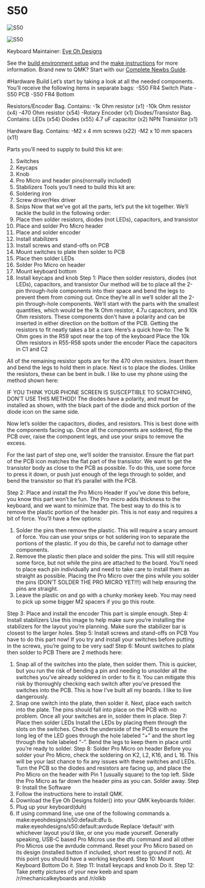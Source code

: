 # S50

![S50](https://i.imgur.com/9aGFOUi.jpg)

![S50](https://imgur.com/LofLd4F.jpg)


Keyboard Maintainer: [Eye Oh Designs](https://github.com/joedinkle)  



See the [build environment setup](https://docs.qmk.fm/#/getting_started_build_tools) and the [make instructions](https://docs.qmk.fm/#/getting_started_make_guide) for more information. Brand new to QMK? Start with our [Complete Newbs Guide](https://docs.qmk.fm/#/newbs).

#Hardware Build
Let’s start by taking a look at all the needed components.  You’ll receive the following items in separate bags:
-S50 FR4 Switch Plate
-S50 PCB
-S50 FR4 Bottom
 
Resistors/Encoder Bag.  Contains:
-1k Ohm resistor (x1)
-10k Ohm resistor (x4)
-470 Ohm resistor (x54)
-Rotary Encoder (x1) 
Diodes/Transistor Bag.  Contains:
LEDs (x54)
Diodes (x55)
4.7 uF capacitor  (x2)
NPN Transistor  (x1)
 
Hardware Bag.  Contains:
-M2 x 4 mm screws (x22)
-M2 x 10 mm spacers  (x11)
 
Parts you’ll need to supply to build this kit are:
1.	Switches
2.	Keycaps
3.	Knob
4.	Pro Micro and header pins(normally included)
5.	Stabilizers
Tools you’ll need to build this kit are:
1.	Soldering iron
2.	Screw driver/Hex driver
3.	Snips
Now that we’ve got all the parts, let’s put the kit together.  We’ll tackle the build in the following order:
1.	Place then solder resistors, diodes (not LEDs), capacitors, and transistor
2.	Place and solder Pro Micro header
3.	Place and solder encoder
4.	Install stabilizers
5.	Install screws and stand-offs on PCB
6.	Mount switches to plate then solder to PCB
7.	Place then solder LEDs
8.	Solder Pro Micro on header
9.	Mount keyboard bottom
10.	Install keycaps and knob
Step 1: Place then solder resistors, diodes (not LEDs), capacitors, and transistor
Our method will be to place all the 2-pin through-hole components into their space and bend the legs to prevent them from coming out.  Once they’re all in we’ll solder all the 2-pin through-hole components. 
 We’ll start with the parts with the smallest quantities, which would be the 1k Ohm resistor, 4.7u capacitors, and 10k Ohm resistors.  These components don’t have a polarity and can be inserted in either direction on the bottom of the PCB.
Getting the resistors to fit neatly takes a bit a care.  Here’s a quick how-to:
The 1k Ohm goes in the R59 spot near the top of the keyboard
Place the 10k Ohm resistors in R55-R58 spots under the encoder
Place the capacitors in C1 and C2

All of the remaining resistor spots are for the 470 ohm resistors.  Insert them and bend the legs to hold them in place.
Next is to place the diodes. Unlike the resistors, these can be bent in bulk.  I like to use my phone using the method shown here:
 
 
IF YOU THINK YOUR PHONE SCREEN IS SUSCEPTIBLE TO SCRATCHING, DON’T USE THIS METHOD!
The diodes have a polarity, and must be installed as shown, with the black part of the diode and thick portion of the diode icon on the same side.
 
Now let’s solder the capacitors, diodes, and resistors.  This is best done with the components facing up.  Once all the components are soldered, flip the PCB over, raise the component legs, and use your snips to remove the excess.
 
 
For the last part of step one, we’ll solder the transistor.  Ensure the flat part of the PCB icon matches the flat part of the transistor.  We want to get the transistor body as close to the PCB as possible.  To do this, use some force to press it down, or push just enough of the legs through to solder, and bend the transistor so that it’s parallel with the PCB.

Step 2:  Place and install the Pro Micro Header
If you’ve done this before, you know this part won’t be fun.  The Pro micro adds thickness to the keyboard, and we want to minimize that.  The best way to do this is to remove the plastic portion of the header pin.  This is not easy and requires a bit of force.  You’ll have a few options:
1.	 Solder the pins then remove the plastic.  This will require a scary amount of force.  You can use your snips or hot soldering iron to separate the portions of the plastic.  If you do this, be careful not to damage other components.
2.	Remove the plastic then place and solder the pins.  This will still require some force, but not while the pins are attached to the board.  You’ll need to place each pin individually and need to take care to install them as straight as possible.  Placing the Pro Micro over the pins while you solder the pins (DON’T SOLDER THE PRO MICRO YET!!!) will help ensuring the pins are straight.
3.	Leave the plastic on and go with a chunky monkey keeb.  You may need to pick up some bigger M2 spacers if you go this route.
  

Step 3:  Place and install the encoder
This part is simple enough. 
Step 4: Install stabilizers
Use this image to help make sure you’re installing the stabilizers for the layout you’re planning.
Make sure the stabilizer bar is closest to the larger holes.
Step 5: Install screws and stand-offs on PCB
You have to do this part now!  If you try and install your switches before putting in the screws, you’re going to be very sad!
Step 6:  Mount switches to plate then solder to PCB
There are 2 methods here:
1. Snap all of the switches into the plate, then solder them.  This is quicker, but you run the risk of bending a pin and needing to unsolder all the switches you’ve already soldered in order to fix it.  You can mitigate this risk by thoroughly checking each switch after you’ve pressed the switches into the PCB.  This is how I’ve built all my boards.  I like to live dangerously.
2. Snap one switch into the plate, then solder it.  Next, place each switch into the plate.  The pins should fall into place on the PCB with no problem.
Once all your switches are in, solder them in place.
Step 7:  Place then solder LEDs
Install the LEDs by placing them through the slots on the switches.  Check the underside of the PCB to ensure the long leg of the LED goes through the hole labeled “+” and the short leg through the hole labeled “-”.  Bend the legs to keep them in place until you’re ready to solder.
Step 8:  Solder Pro Micro on header
Before you solder your Pro Micro, check the soldering on K2, L2, K16, and L 16.  This will be your last chance to fix any issues with these switches and LEDs.
Turn the PCB so the diodes and resistors are facing up, and place the Pro Micro on the header with Pin 1 (usually square) to the top left.  Slide the Pro Micro as far down the header pins as you can.  Solder away.
Step 9: Install the Software
1.	Follow the instructions here to install QMK.
2.	Download the Eye Oh Designs folder() into your QMK keyboards folder.
3.	Plug up your keyboard(duh)
4.	If using command line, use one of the following commands
a.	make:eyeohdesigns/s50:default:dfu
b.	make:eyeohdesigns/s50:default:avrdude
Replace ‘default’ with whichever layout you’d like, or one you made yourself.  Generally speaking, USB-C based Pro Micros use the dfu command and all other Pro Micros use the avrdude command.  Reset your Pro Micro based on its design (installed button if included, short reset to ground if not).  At this point you should have a working keyboard.
Step 10:  Mount Keyboard Bottom
Do it.
Step 11: Install keycaps and knob
Do it. 
Step 12: Take pretty pictures of your new keeb and spam /r/mechanicalkeyboards and /r/olkb
